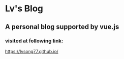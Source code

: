 # Lv's Blog

## A personal blog supported by vue.js

### visited at following link:
<https://lvsong77.github.io/>